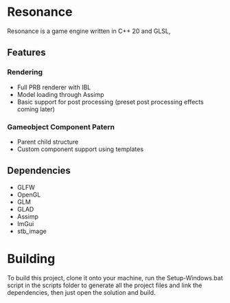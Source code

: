 # Resonance
Resonance is a game engine written in C++ 20 and GLSL, 

## Features
### Rendering
- Full PRB renderer with IBL
- Model loading through Assimp
- Basic support for post processing (preset post processing effects coming later)

### Gameobject Component Patern
- Parent child structure
- Custom component support using templates

## Dependencies
- GLFW
- OpenGL
- GLM
- GLAD
- Assimp
- ImGui
- stb_image

# Building
To build this project, clone it onto your machine, run the Setup-Windows.bat script in the scripts folder to generate all the project files and link the dependencies, then just open the solution and build.

